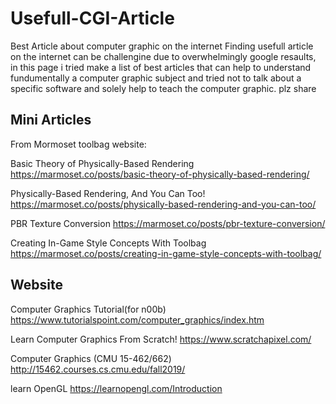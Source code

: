# Usefull-CGI-Article
Best Article about computer graphic on the internet
Finding usefull article on the internet can be challengine due to overwhelmingly google resaults, in this page i tried make a list of best articles that can help to understand fundumentally a computer graphic subject and tried not to talk about a specific software and solely help to teach the computer graphic.
plz share


Mini Articles
---------------

  From Mormoset toolbag website:

  Basic Theory of Physically-Based Rendering
  https://marmoset.co/posts/basic-theory-of-physically-based-rendering/
  
  Physically-Based Rendering, And You Can Too!
  https://marmoset.co/posts/physically-based-rendering-and-you-can-too/
  
  PBR Texture Conversion
  https://marmoset.co/posts/pbr-texture-conversion/
  
  Creating In-Game Style Concepts With Toolbag
  https://marmoset.co/posts/creating-in-game-style-concepts-with-toolbag/
  
  
Website
--------

  Computer Graphics Tutorial(for n00b)
  https://www.tutorialspoint.com/computer_graphics/index.htm
  
  Learn Computer Graphics From Scratch!
  https://www.scratchapixel.com/
  
  Computer Graphics (CMU 15-462/662)
  http://15462.courses.cs.cmu.edu/fall2019/
  
  learn OpenGL
  https://learnopengl.com/Introduction
  
  
  
  
  
